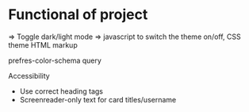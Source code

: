 # Functional of project

=> Toggle dark/light mode => javascript to switch the theme on/off, CSS theme HTML markup

prefres-color-schema query  

Accessibility
- Use correct heading tags
- Screenreader-only text for card titles/username


